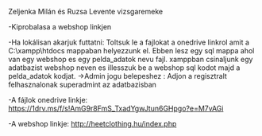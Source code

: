 Zeljenka Milán és Ruzsa Levente vizsgaremeke

-Kiprobalasa a webshop linkjen

-Ha lokálisan akarjuk futtatni: Toltsuk le a fajlokat a onedrive linkrol
amit a C:\xampp\htdocs mappaban helyezzunk el. Ebben lesz egy sql mappa ahol van 
egy webshop es egy pelda_adatok nevu fajl. xamppban csinaljunk egy adatbazist webshop
neven es illesszuk be a webshop sql kodot majd a pelda_adatok kodjat. 
->Admin jogu belepeshez : Adjon a regisztralt felhasznalonak
superadmint az adatbazisban


-A fájlok onedrive linkje: https://1drv.ms/f/s!AmG9r8FmS_TxadYgwJtun6GHpgo?e=M7vAGi

-A webshop linkje: http://heetclothing.hu/index.php
